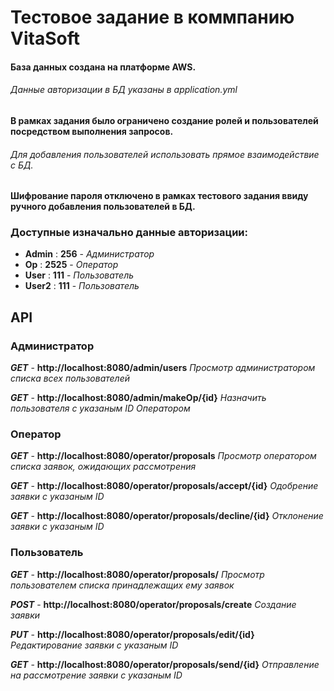 # Тестовое задание в коммпанию VitaSoft

#### База данных создана на платформе AWS.
###### Данные авторизации в БД указаны в application.yml

#### В рамках задания было ограничено создание ролей и пользователей посредством выполнения запросов.
###### Для добавления пользователей использовать прямое взаимодействие с БД.

#### Шифрование пароля отключено в рамках тестового задания ввиду ручного добавления пользователей в БД.

### Доступные изначально данные авторизации:
- **Admin** : **256** - *Администратор*
- **Op** : **2525** - *Оператор*
- **User** : **111** - *Пользователь*
- **User2** : **111** - *Пользователь*

## API

### Администратор

***GET*** - **http://localhost:8080/admin/users** *Просмотр администратором списка всех пользователей*

***GET*** - **http://localhost:8080/admin/makeOp/{id}** *Назначить пользователя с указаным ID Оператором*

### Оператор

***GET*** - **http://localhost:8080/operator/proposals** *Просмотр оператором списка заявок, ожидающих рассмотрения*

***GET*** - **http://localhost:8080/operator/proposals/accept/{id}** *Одобрение заявки с указаным ID*

***GET*** - **http://localhost:8080/operator/proposals/decline/{id}** *Отклонение заявки с указаным ID*

### Пользователь

***GET*** - **http://localhost:8080/operator/proposals/** *Просмотр пользователем списка принадлежащих ему заявок*

***POST*** - **http://localhost:8080/operator/proposals/create** *Создание заявки*

***PUT*** - **http://localhost:8080/operator/proposals/edit/{id}** *Редактирование заявки с указаным ID*

***GET*** - **http://localhost:8080/operator/proposals/send/{id}** *Отправление на рассмотрение заявки с указаным ID*

 
